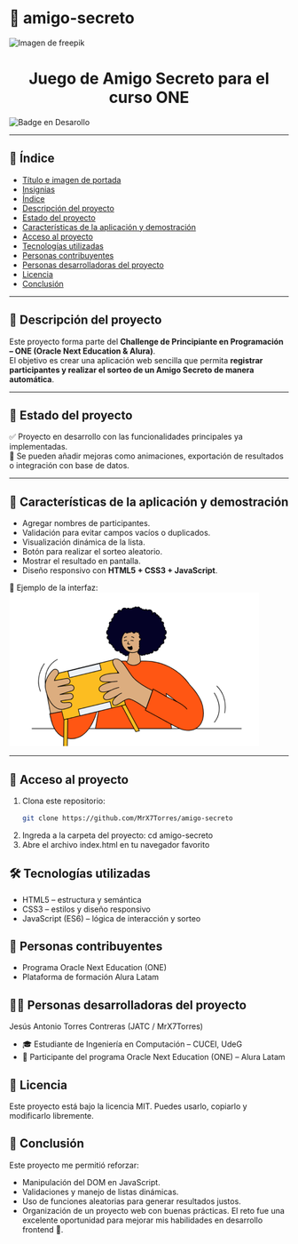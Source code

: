 # 🎁 amigo-secreto  
![Imagen de freepik](https://github.com/user-attachments/assets/64b81949-827e-4467-81d5-9ccb24e0eb26)  
<h1 align="center"> Juego de Amigo Secreto para el curso ONE </h1>  

![Badge en Desarollo](https://img.shields.io/badge/STATUS-EN%20DESAROLLO-green)  

---

## 📑 Índice  
* [Título e imagen de portada](#-amigo-secreto)  
* [Insignias](#insignias)  
* [Índice](#-índice)  
* [Descripción del proyecto](#-descripción-del-proyecto)  
* [Estado del proyecto](#-estado-del-proyecto)  
* [Características de la aplicación y demostración](#-características-de-la-aplicación-y-demostración)  
* [Acceso al proyecto](#-acceso-al-proyecto)  
* [Tecnologías utilizadas](#-tecnologías-utilizadas)  
* [Personas contribuyentes](#-personas-contribuyentes)  
* [Personas desarrolladoras del proyecto](#-personas-desarrolladoras-del-proyecto)  
* [Licencia](#-licencia)  
* [Conclusión](#-conclusión)  

---

## 📖 Descripción del proyecto  

Este proyecto forma parte del **Challenge de Principiante en Programación – ONE (Oracle Next Education & Alura)**.  
El objetivo es crear una aplicación web sencilla que permita **registrar participantes y realizar el sorteo de un Amigo Secreto de manera automática**.  

---

## 📌 Estado del proyecto  

✅ Proyecto en desarrollo con las funcionalidades principales ya implementadas.  
🚀 Se pueden añadir mejoras como animaciones, exportación de resultados o integración con base de datos.  

---

## 🎯 Características de la aplicación y demostración  

- Agregar nombres de participantes.  
- Validación para evitar campos vacíos o duplicados.  
- Visualización dinámica de la lista.  
- Botón para realizar el sorteo aleatorio.  
- Mostrar el resultado en pantalla.  
- Diseño responsivo con **HTML5 + CSS3 + JavaScript**.  

📸 Ejemplo de la interfaz:  
![Imagen representativa](assets/amigo-secreto.png)  

---

## 🔗 Acceso al proyecto  

1. Clona este repositorio:  
   ```bash
   git clone https://github.com/MrX7Torres/amigo-secreto
2. Ingreda a la carpeta del proyecto:
   cd amigo-secreto
3. Abre el archivo index.html en tu navegador favorito

## 🛠️ Tecnologías utilizadas

- HTML5 – estructura y semántica
- CSS3 – estilos y diseño responsivo
- JavaScript (ES6) – lógica de interacción y sorteo

## 👥 Personas contribuyentes

- Programa Oracle Next Education (ONE)
- Plataforma de formación Alura Latam

## 👨‍💻 Personas desarrolladoras del proyecto

Jesús Antonio Torres Contreras (JATC / MrX7Torres)

- 🎓 Estudiante de Ingeniería en Computación – CUCEI, UdeG
- 💼 Participante del programa Oracle Next Education (ONE) – Alura Latam

## 📜 Licencia

Este proyecto está bajo la licencia MIT.
Puedes usarlo, copiarlo y modificarlo libremente.

## 🏁 Conclusión

Este proyecto me permitió reforzar:
- Manipulación del DOM en JavaScript.
- Validaciones y manejo de listas dinámicas.
- Uso de funciones aleatorias para generar resultados justos.
- Organización de un proyecto web con buenas prácticas.
El reto fue una excelente oportunidad para mejorar mis habilidades en desarrollo frontend 🚀.
